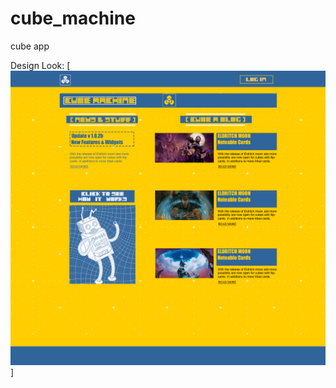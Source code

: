 # cube_machine
cube app

Design Look:
[![Foo](https://github.com/zhenpanda/cube_machine/blob/master/design/demo/look.png?raw=true)]
